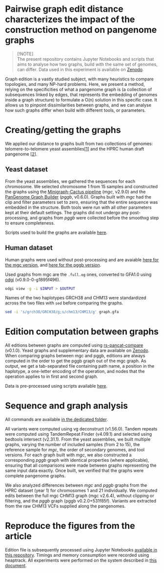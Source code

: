 # Pairwise graph edit distance characterizes the impact of the construction method on pangenome graphs

> [!NOTE]\
> The present repository contains Jupyter Notebooks and scripts that aims to analyse how two graphs, build with the same set of genomes, can differ. Data used in this experiment is available on [Zenodo](https://doi.org/10.5281/zenodo.10932489).

Graph edition is a vastly studied subject, with many heuristics to compare topologies, and many NP-hard problems. Here, we present a method, relying on the specificities of what a pangenome graph is (a collection of subsequences linked by edges, that represents the embedding of genomes inside a graph structure) to formulate a O(n) solution in this specific case. It allows us to pinpoint dissimilarities between graphs, and we can analyse how such graphs differ when build with different tools, or parameters.

# Creating/getting the graphs

We applied our distance to graphs built from two collections of genomes: telomere-to-telomere yeast assemblies[[1](https://www.nature.com/articles/s41588-023-01459-y)] and the HPRC human draft pangenome [[2](https://www.nature.com/articles/s41586-023-05896-x)].

## Yeast dataset

From the yeast assemblies, we gathered the sequences for each chromosome. We selected chromosome 1 from 15 samples and constructed the graphs using the [Minigraph-Cactus pipeline](https://github.com/ComparativeGenomicsToolkit/cactus) (*mgc*, v2.9.0) and the [PanGenome Graph Builder](https://github.com/pangenome/pggb) (*pggb*, v0.6.0).
Graphs built with *mgc* had the clip and filter parameters set to zero, ensuring that the entire sequence was embedded in the structure. Both tools were run with all other parameters kept at their default settings. The graphs did not undergo any post-processing, and graphs from *pggb* were collected before the smoothxg step to ensure completeness.

Scripts used to build the graphs are available [here](https://github.com/dubssieg/pancat_paper/tree/main/1_build_graphs).

## Human dataset

Human graphs were used without post-processing and are avaiable [here for the mgc version](https://s3-us-west-2.amazonaws.com/human-pangenomics/index.html?prefix=pangenomes/freeze/freeze1/minigraph-cactus/hprc-v1.1-mc-chm13/hprc-v1.1-mc-chm13.chroms), and [here for the pggb version](https://s3-us-west-2.amazonaws.com/human-pangenomics/index.html?prefix=pangenomes/freeze/freeze1/pggb/chroms/).

Used graphs from mgc are the `.full.og` ones, converted to GFA1.0 using [odgi](https://github.com/pangenome/odgi) (v0.9.0-0-g1895f496).

```bash
odgi view -g -i $INPUT > $OUTPUT
```

Names of the two haplotypes GRCH38 and CHM13 were standardized across the two files with `sed` before comparing the graphs.

```bash
sed -i 's/grch38/GRCH38/g;s/chm13/CHM13/g' graph.gfa
```

# Edition computation between graphs

All editions between graphs are computed using [rs-pancat-compare](https://github.com/dubssieg/rs-pancat-compare) (v0.1.0). Yeast graphs and supplementary data are available on [Zenodo](https://doi.org/10.5281/zenodo.10932489). When comparing graphs between mgc and pggb, editions are always computed in the order to get the pggb graph out of the mgc graph. As output, we get a tab-separated file containing path name, a position in the haplotype, a one-letter encoding of the operation, and nodes that the operation applies to in first and second graph. 

Data is pre-processed using scripts available [here](https://github.com/dubssieg/pancat_paper/tree/main/2_compute_distance).

# Sequence and graph analysis

All commands are available [in the dedicated folder](https://github.com/dubssieg/pancat_paper/tree/main/3_analyse_graphs).

All variants were computed using vg deconstruct (v1.56.0). Tandem repeats were computed using TandemRepeat Finder (v4.09.1) and selected using bedtools intersect (v2.31.1).
From the yeast assemblies, we built multiple graphs, varying the number of included samples (from 2 to 15), the reference sample for *mgc*, the order of secondary genomes, and tool versions. For each graph built with *mgc*, we also constructed a corresponding *pggb* graph with identical properties (where applicable), ensuring that all comparisons were made between graphs representing the same input data exactly. Once built, we verified that the graphs were complete pangenome graphs.

We also analyzed differences between *mgc* and *pggb* graphs from the HPRC dataset (year 1) for chromosomes 1 and 21 individually. We computed edits between the full mgc CHM13 graph (mgc v2.6.4), without clipping or filtering, and the *pggb* graph (pggb v0.2.0+531f85f). Variants are extracted from the raw CHM13 VCFs supplied along the pangenomes.

# Reproduce the figures from the article

Edition file is subsequently processed using Jupyter Notebooks [available in this repository](https://github.com/dubssieg/pancat_paper/tree/main/4_reproduce_figures). Timings and memory consumption were recorded using heaptrack. All experiments were performed on the system described in [this document](https://github.com/dubssieg/pancat_paper/tree/main/5_supplementary_info).